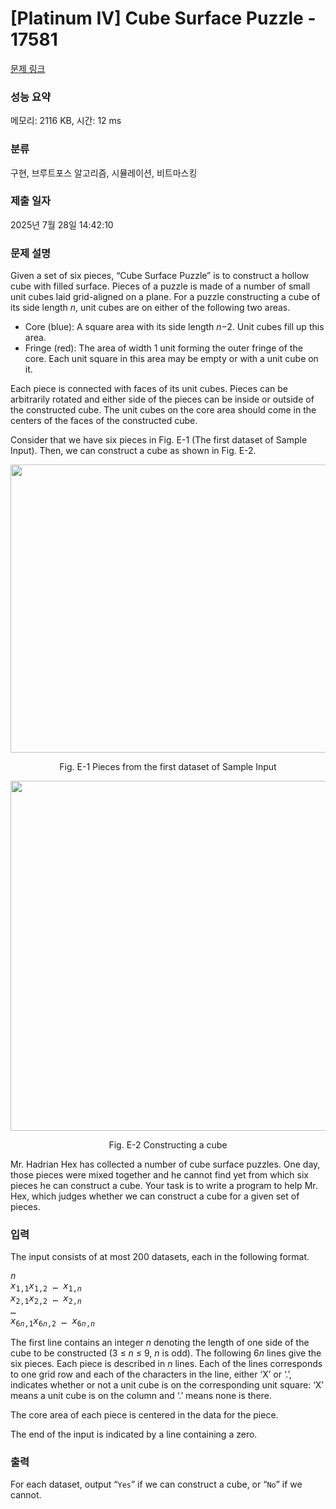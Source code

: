 # [Platinum IV] Cube Surface Puzzle - 17581 

[문제 링크](https://www.acmicpc.net/problem/17581) 

### 성능 요약

메모리: 2116 KB, 시간: 12 ms

### 분류

구현, 브루트포스 알고리즘, 시뮬레이션, 비트마스킹

### 제출 일자

2025년 7월 28일 14:42:10

### 문제 설명

<p>Given a set of six pieces, “Cube Surface Puzzle” is to construct a hollow cube with filled surface. Pieces of a puzzle is made of a number of small unit cubes laid grid-aligned on a plane. For a puzzle constructing a cube of its side length <i>n</i>, unit cubes are on either of the following two areas.</p>

<ul>
	<li>Core (blue): A square area with its side length <i>n</i>−2. Unit cubes fill up this area.</li>
	<li>Fringe (red): The area of width 1 unit forming the outer fringe of the core. Each unit square in this area may be empty or with a unit cube on it.</li>
</ul>

<p>Each piece is connected with faces of its unit cubes. Pieces can be arbitrarily rotated and either side of the pieces can be inside or outside of the constructed cube. The unit cubes on the core area should come in the centers of the faces of the constructed cube.</p>

<p>Consider that we have six pieces in Fig. E-1 (The first dataset of Sample Input). Then, we can construct a cube as shown in Fig. E-2.</p>

<p style="text-align: center;"><img alt="" src="https://upload.acmicpc.net/8c02fa2f-10aa-4a48-ab8e-4d6aa256ffaa/-/preview/" style="width: 853px; height: 461px;"></p>

<p style="text-align: center;">Fig. E-1 Pieces from the first dataset of Sample Input</p>

<p style="text-align: center;"><img alt="" src="https://upload.acmicpc.net/492ee273-2c00-44fb-a63a-6aae2f151d81/-/preview/" style="width: 779px; height: 560px;"></p>

<p style="text-align: center;">Fig. E-2 Constructing a cube</p>

<p>Mr. Hadrian Hex has collected a number of cube surface puzzles. One day, those pieces were mixed together and he cannot find yet from which six pieces he can construct a cube. Your task is to write a program to help Mr. Hex, which judges whether we can construct a cube for a given set of pieces.</p>

### 입력 

 <p>The input consists of at most 200 datasets, each in the following format.</p>

<pre><i>n</i>
<i>x</i><sub>1,1</sub><i>x</i><sub>1,2</sub> … <i>x</i><sub>1,<i>n</i></sub>
<i>x</i><sub>2,1</sub><i>x</i><sub>2,2</sub> … <i>x</i><sub>2,<i>n</i></sub>
…
<i>x</i><sub>6<i>n</i>,1</sub><i>x</i><sub>6<i>n</i>,2</sub> … <i>x</i><sub>6<i>n</i>,<i>n</i></sub></pre>

<p>The first line contains an integer <i>n</i> denoting the length of one side of the cube to be constructed (3 ≤ <i>n</i> ≤ 9, <i>n</i> is odd). The following 6<i>n</i> lines give the six pieces. Each piece is described in <i>n</i> lines. Each of the lines corresponds to one grid row and each of the characters in the line, either ‘X’ or ‘.’, indicates whether or not a unit cube is on the corresponding unit square: ‘X’ means a unit cube is on the column and ‘.’ means none is there.</p>

<p>The core area of each piece is centered in the data for the piece.</p>

<p>The end of the input is indicated by a line containing a zero.</p>

### 출력 

 <p>For each dataset, output “<code>Yes</code>” if we can construct a cube, or “<code>No</code>” if we cannot.</p>

